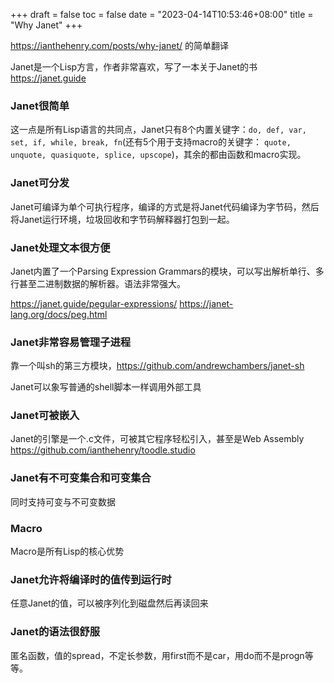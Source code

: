 +++
draft = false
toc = false
date = "2023-04-14T10:53:46+08:00"
title = "Why Janet"
+++

https://ianthehenry.com/posts/why-janet/ 的简单翻译

Janet是一个Lisp方言，作者非常喜欢，写了一本关于Janet的书 https://janet.guide

### Janet很简单

这一点是所有Lisp语言的共同点，Janet只有8个内置关键字：`do, def, var, set, if, while, break, fn`(还有5个用于支持macro的关键字：
`quote, unquote, quasiquote, splice, upscope`)，其余的都由函数和macro实现。

### Janet可分发

Janet可编译为单个可执行程序，编译的方式是将Janet代码编译为字节码，然后将Janet运行环境，垃圾回收和字节码解释器打包到一起。

### Janet处理文本很方便

Janet内置了一个Parsing Expression Grammars的模块，可以写出解析单行、多行甚至二进制数据的解析器。语法非常强大。

https://janet.guide/pegular-expressions/
https://janet-lang.org/docs/peg.html

### Janet非常容易管理子进程

靠一个叫sh的第三方模块，https://github.com/andrewchambers/janet-sh

Janet可以象写普通的shell脚本一样调用外部工具

### Janet可被嵌入

Janet的引擎是一个.c文件，可被其它程序轻松引入，甚至是Web Assembly https://github.com/ianthehenry/toodle.studio

### Janet有不可变集合和可变集合

同时支持可变与不可变数据

### Macro

Macro是所有Lisp的核心优势

### Janet允许将编译时的值传到运行时

任意Janet的值，可以被序列化到磁盘然后再读回来

### Janet的语法很舒服

匿名函数，值的spread，不定长参数，用first而不是car，用do而不是progn等等。
